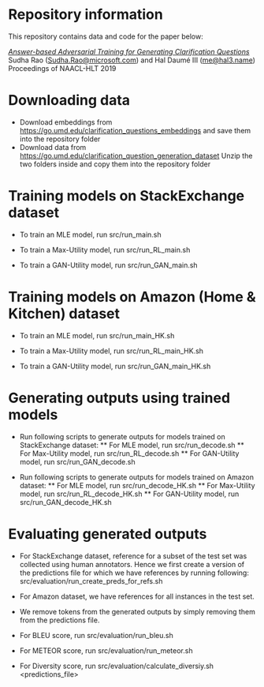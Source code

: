 # Repository information

This repository contains data and code for the paper below:

<i><a href="https://www.aclweb.org/anthology/N19-1013">
Answer-based Adversarial Training for Generating Clarification Questions</a></i><br/>
Sudha Rao (Sudha.Rao@microsoft.com) and Hal Daumé III (me@hal3.name)<br/>
Proceedings of NAACL-HLT 2019

# Downloading data

* Download embeddings from https://go.umd.edu/clarification_questions_embeddings
  and save them into the repository folder
* Download data from https://go.umd.edu/clarification_question_generation_dataset 
  Unzip the two folders inside and copy them into the repository folder

# Training models on StackExchange dataset

* To train an MLE model, run src/run_main.sh 

* To train a Max-Utility model, run src/run_RL_main.sh

* To train a GAN-Utility model, run src/run_GAN_main.sh

# Training models on Amazon (Home & Kitchen) dataset

* To train an MLE model, run src/run_main_HK.sh

* To train a Max-Utility model, run src/run_RL_main_HK.sh

* To train a GAN-Utility model, run src/run_GAN_main_HK.sh

# Generating outputs using trained models

* Run following scripts to generate outputs for models trained on StackExchange dataset:
** For MLE model, run src/run_decode.sh
** For Max-Utility model, run src/run_RL_decode.sh 
** For GAN-Utility model, run src/run_GAN_decode.sh

* Run following scripts to generate outputs for models trained on Amazon dataset:
** For MLE model, run src/run_decode_HK.sh
** For Max-Utility model, run src/run_RL_decode_HK.sh 
** For GAN-Utility model, run src/run_GAN_decode_HK.sh

# Evaluating generated outputs

* For StackExchange dataset, reference for a subset of the test set was collected using human annotators.
  Hence we first create a version of the predictions file for which we have references by running following:
  src/evaluation/run_create_preds_for_refs.sh

* For Amazon dataset, we have references for all instances in the test set.

* We remove <UNK> tokens from the generated outputs by simply removing them from the predictions file.

* For BLEU score, run src/evaluation/run_bleu.sh

* For METEOR score, run src/evaluation/run_meteor.sh 

* For Diversity score, run src/evaluation/calculate_diversiy.sh <predictions_file>
